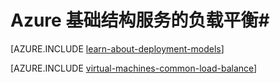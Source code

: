 <properties
	pageTitle="Azure 基础结构服务的负载平衡"
	description="介绍 Azure 所支持的两种不同类型的负载平衡：适用于云服务的负载平衡器，以及适用于客户端流量的 Azure 流量管理器。"
	services="virtual-machines-windows"
	documentationCenter=""
	authors="joaoma"
	manager="adinah"
	editor=""/>

<tags
	ms.service="virtual-machines-windows"
	ms.date="02/02/2016"
	wacn.date="03/28/2016"/>


# Azure 基础结构服务的负载平衡#

[AZURE.INCLUDE [learn-about-deployment-models](../../includes/learn-about-deployment-models-both-include.md)]

[AZURE.INCLUDE [virtual-machines-common-load-balance](../../includes/virtual-machines-common-load-balance.md)]
